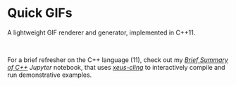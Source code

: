 # Quick GIFs
A lightweight GIF renderer and generator, implemented in C++11.

<br>

For a brief refresher on the C++ language (11), check out my [*Brief Summary of C++*](brief_summary_of_c++.ipynb) *Jupyter* notebook, that uses [*xeus-cling*](https://github.com/jupyter-xeus/xeus-cling) to interactively compile and run demonstrative examples.
